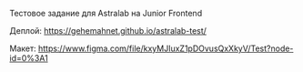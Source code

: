 Тестовое задание для Astralab на Junior Frontend

Деплой: https://gehemahnet.github.io/astralab-test/

Макет: https://www.figma.com/file/kxyMJIuxZ1pDOvusQxXkyV/Test?node-id=0%3A1